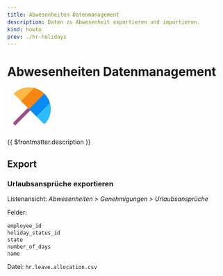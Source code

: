 ```yaml
---
title: Abwesenheiten Datenmanagement
description: Daten zu Abwesenheit exportieren und importieren.
kind: howto
prev: ./hr-holidays
---
```


# Abwesenheiten Datenmanagement

![icons_odoo_hr_holidays](attachments/icons_odoo_hr_holidays.png)

{{ $frontmatter.description }}

## Export

### Urlaubsansprüche exportieren

Listenansicht: _Abwesenheiten > Genehmigungen > Urlaubsansprüche_

Felder:

```
employee_id
holiday_status_id
state
number_of_days
name
```

Datei: `hr.leave.allocation.csv`
